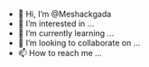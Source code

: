 - 👋 Hi, I’m @Meshackgada
- 👀 I’m interested in ...
- 🌱 I’m currently learning ...
- 💞️ I’m looking to collaborate on ...
- 📫 How to reach me ...

<!---
Meshackgada/Meshackgada is a ✨ special ✨ repository because its `README.md` (this file) appears on your GitHub profile.
You can click the Preview link to take a look at your changes.
--->
